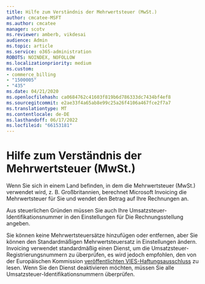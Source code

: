 ```yaml
---
title: Hilfe zum Verständnis der Mehrwertsteuer (MwSt.)
author: cmcatee-MSFT
ms.author: cmcatee
manager: scotv
ms.reviewer: amberb, vikdesai
audience: Admin
ms.topic: article
ms.service: o365-administration
ROBOTS: NOINDEX, NOFOLLOW
ms.localizationpriority: medium
ms.custom:
- commerce_billing
- "1500005"
- "435"
ms.date: 04/21/2020
ms.openlocfilehash: ca0684762c41603f819b6d786333dc7434bf4ef8
ms.sourcegitcommit: e2ae33f4a65ab8e99c25a26f4106a467fce2f7a7
ms.translationtype: MT
ms.contentlocale: de-DE
ms.lasthandoff: 06/17/2022
ms.locfileid: "66153181"
---
```

# <a name="help-understanding-value-added-tax-vat"></a>Hilfe zum Verständnis der Mehrwertsteuer (MwSt.)

Wenn Sie sich in einem Land befinden, in dem die Mehrwertsteuer (MwSt.) verwendet wird, z. B. Großbritannien, berechnet Microsoft Invoicing die Mehrwertsteuer für Sie und wendet den Betrag auf Ihre Rechnungen an.
  
Aus steuerlichen Gründen müssen Sie auch Ihre Umsatzsteuer-Identifikationsnummer in den Einstellungen für Die Rechnungsstellung angeben.
  
Sie können keine Mehrwertsteuersätze hinzufügen oder entfernen, aber Sie können den Standardmäßigen Mehrwertsteuersatz in Einstellungen ändern. Invoicing verwendet standardmäßig einen Dienst, um die Umsatzsteuer-Registrierungsnummern zu überprüfen, es wird jedoch empfohlen, den von der Europäischen Kommission [veröffentlichten VIES-Haftungsausschluss](https://go.microsoft.com/fwlink/p/?LinkID=841741) zu lesen. Wenn Sie den Dienst deaktivieren möchten, müssen Sie alle Umsatzsteuer-Identifikationsnummern überprüfen.
